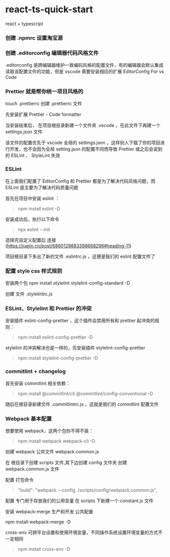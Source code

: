 # react-ts-quick-start

react + typescript

### 创建 .npmrc 设置淘宝源

### 创建 .editorconfig 编辑器代码风格文件

.editorconfig 是跨编辑器维护一致编码风格的配置文件，有的编辑器会默认集成读取该配置文件的功能，但是 vscode 需要安装相应的扩展 EditorConfig For vs Code

### Prettier 就是帮你统一项目风格的

touch .prettierrc 创建 .prettierrc 文件

先安装扩展 Prettier - Code formatter

当安装结束后， 在项目根目录新建一个文件夹 .vscode ，在此文件下再建一个 settings.json 文件

该文件的配置优先于 vscode 全局的 settings.json ，这样别人下载了你的项目进行开发，也不会因为全局 setting.json 的配置不同而导致 Prettier 或之后会说到的 ESLint 、 StyleLint 失效

### ESLint

在上面我们配置了 EditorConfig 和 Prettier 都是为了解决代码风格问题，而 ESLint 是主要为了解决代码质量问题

首先在项目中安装 eslint ：

> npm install eslint -D

安装成功后，执行以下命令

> npx eslint --init

选择完自定义配置后 连接(https://juejin.cn/post/6860129883398668296#heading-11)

项目根目录下多出了新的文件 .eslintrc.js ，这便是我们的 eslint 配置文件了

### 配置 style css 样式规则

安装两个包 npm install stylelint stylelint-config-standard -D

创建 文件 .stylelintrc.js

### ESLint、Stylelint 和 Prettier 的冲突

安装插件 eslint-config-prettier ，这个插件会禁用所有和 prettier 起冲突的规则：

> npm install eslint-config-prettier -D

stylelint 的冲突解决也是一样的，先安装插件 stylelint-config-prettier

> npm install stylelint-config-prettier -D

### commitlint + changelog

首先安装 commitlint 相关依赖：

> npm install @commitlint/cli @commitlint/config-conventional -D

随后在根目录新建文件 .commitlintrc.js ，这就是我们的 commitlint 配置文件

### Webpack 基本配置

想要使用 webpack，这两个包你不得不装：

> npm install webpack webpack-cli -D

创建 webpack 公共文件 webpack.common.js

在 根目录下创建 scripts 文件,其下边创建 config 文件夹 创建 webpack.common.js 文件

配置 打包命令

> "build": "webpack --config ./scripts/config/webpack.common.js",

配置 专门用于存放我们的公用变量 在 scripts 下新建一个 constant.js 文件

安装 webpack-merge 生产和开发 公共配置

npm install webpack-merge -D

cross-env 可跨平台设置和使用环境变量，不同操作系统设置环境变量的方式不一定相同

> npm install cross-env -D
